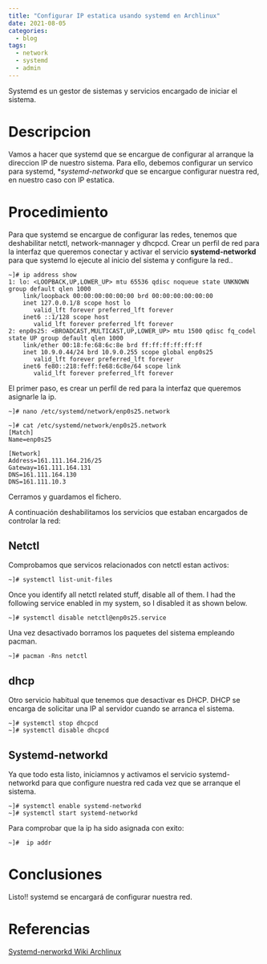 ```yaml
---
title: "Configurar IP estatica usando systemd en Archlinux"
date: 2021-08-05
categories:
  - blog
tags:
  - network
  - systemd
  - admin
---
```


Systemd es un gestor de sistemas y servicios encargado de iniciar el sistema. 

# Descripcion

Vamos a hacer que systemd que se encargue de configurar al arranque la direccion IP de nuestro sistema. Para ello, debemos configurar un servico para systemd, **systemd-networkd* que se encargue configurar nuestra red, en nuestro caso con IP estatica.

# Procedimiento
Para que systemd se encargue de configurar las redes, tenemos que deshabilitar netctl, network-mannager y dhcpcd. Crear un perfil de red para la interfaz que queremos conectar y activar el servicio **systemd-networkd** para que systemd lo ejecute al inicio del sistema y configure la red..

```shell
~]# ip address show
1: lo: <LOOPBACK,UP,LOWER_UP> mtu 65536 qdisc noqueue state UNKNOWN group default qlen 1000
    link/loopback 00:00:00:00:00:00 brd 00:00:00:00:00:00
    inet 127.0.0.1/8 scope host lo
       valid_lft forever preferred_lft forever
    inet6 ::1/128 scope host 
       valid_lft forever preferred_lft forever
2: enp0s25: <BROADCAST,MULTICAST,UP,LOWER_UP> mtu 1500 qdisc fq_codel state UP group default qlen 1000
    link/ether 00:18:fe:68:6c:8e brd ff:ff:ff:ff:ff:ff
    inet 10.9.0.44/24 brd 10.9.0.255 scope global enp0s25
       valid_lft forever preferred_lft forever
    inet6 fe80::218:feff:fe68:6c8e/64 scope link 
       valid_lft forever preferred_lft forever

```

El primer paso, es crear un perfil de red para la interfaz que queremos asignarle la ip.
```shell
~]# nano /etc/systemd/network/enp0s25.network

~]# cat /etc/systemd/network/enp0s25.network 
[Match]
Name=enp0s25

[Network]
Address=161.111.164.216/25
Gateway=161.111.164.131
DNS=161.111.164.130
DNS=161.111.10.3
```

Cerramos y guardamos el fichero.

A continuación deshabilitamos los servicios que estaban encargados de controlar la red:

## Netctl 
Comprobamos que servicos relacionados con netctl estan activos:

```shell
~]# systemctl list-unit-files
```

Once you identify all netctl related stuff, disable all of them. I had the following service enabled in my system, so I disabled it as shown below.
```shell
~]# systemctl disable netctl@enp0s25.service
```

Una vez desactivado borramos los paquetes del sistema empleando pacman.
```shell
~]# pacman -Rns netctl
```

## dhcp 
Otro servicio habitual que tenemos que desactivar es DHCP. DHCP se encarga de solicitar una IP al servidor cuando se arranca el sistema.
```shell
~]# systemctl stop dhcpcd
~]# systemctl disable dhcpcd
```

## Systemd-networkd
Ya que todo esta listo, iniciamnos y activamos el servicio systemd-networkd para que configure nuestra red cada vez que se arranque el sistema.

```shell
~]# systemctl enable systemd-networkd
~]# systemctl start systemd-networkd
```

Para comprobar que la ip ha sido asignada con exito:
```shell
~]#  ip addr
```

# Conclusiones
Listo!! systemd se encargará de configurar nuestra red.


# Referencias
[Systemd-nerworkd Wiki Archlinux](https://wiki.archlinux.org/title/Systemd-networkd)
